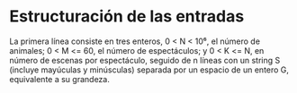 # Estructuración de las entradas

La primera línea consiste en tres enteros, 0 < N < 10⁶, el número de animales; 0 < M <= 60, el número de espectáculos; y  0 < K <= N, en número de escenas por espectáculo, seguido de n líneas con un string S (incluye mayúculas y minúsculas) separada por un espacio de un entero G, equivalente a su grandeza.
